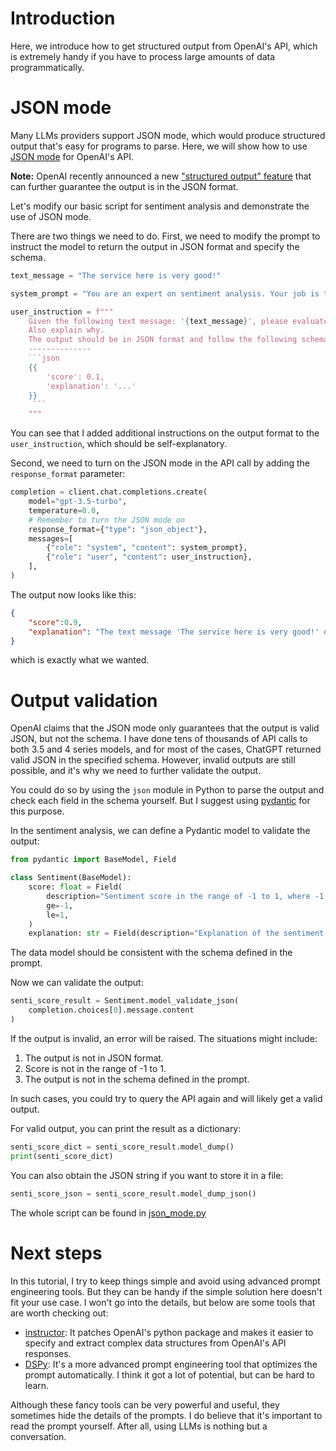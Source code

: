 # Introduction

Here, we introduce how to get structured output from OpenAI's API, which is extremely handy if you have to process large amounts of data programmatically.

# JSON mode

Many LLMs providers support JSON mode, which would produce structured output that's easy for programs to parse.
Here, we will show how to use [JSON mode](https://platform.openai.com/docs/guides/text-generation/json-mode) for OpenAI's API.

**Note:** OpenAI recently announced a new ["structured output" feature](https://openai.com/index/introducing-structured-outputs-in-the-api) that can further guarantee the output is in the JSON format.

Let's modify our basic script for sentiment analysis and demonstrate the use of JSON mode.

There are two things we need to do.
First, we need to modify the prompt to instruct the model to return the output in JSON format and specify the schema.

```python
text_message = "The service here is very good!"

system_prompt = "You are an expert on sentiment analysis. Your job is to evaluate the sentiment of the given text message."

user_instruction = f"""
    Given the following text message: '{text_message}', please evaluate its sentiment by giving a score in the range of -1 to 1, where -1 means negative and 1 means positive.
    Also explain why.
    The output should be in JSON format and follow the following schema:
    --------------
    ```json
    {{
        'score': 0.1,
        'explanation': '...'
    }}
     ```
    """
```

You can see that I added additional instructions on the output format to the `user_instruction`, which should be self-explanatory.

Second, we need to turn on the JSON mode in the API call by adding the `response_format` parameter:

```python
completion = client.chat.completions.create(
    model="gpt-3.5-turbo",
    temperature=0.0,
    # Remember to turn the JSON mode on
    response_format={"type": "json_object"},
    messages=[
        {"role": "system", "content": system_prompt},
        {"role": "user", "content": user_instruction},
    ],
)
```

The output now looks like this:
```json
{
    "score":0.9,
    "explanation": "The text message 'The service here is very good!' expresses a positive sentiment with the use of words like 'good' and 'very'. Therefore, the sentiment score is closer to 1, indicating a highly positive sentiment."
}
```
which is exactly what we wanted.

# Output validation

OpenAI claims that the JSON mode only guarantees that the output is valid JSON, but not the schema.
I have done tens of thousands of API calls to both 3.5 and 4 series models, and for most of the cases, ChatGPT returned valid JSON in the specified schema.
However, invalid outputs are still possible, and it's why we need to further validate the output.

You could do so by using the `json` module in Python to parse the output and check each field in the schema yourself.
But I suggest using [pydantic](https://docs.pydantic.dev/latest) for this purpose.

In the sentiment analysis, we can define a Pydantic model to validate the output:
```python
from pydantic import BaseModel, Field

class Sentiment(BaseModel):
    score: float = Field(
        description="Sentiment score in the range of -1 to 1, where -1 means negative and 1 means positive.",
        ge=-1,
        le=1,
    )
    explanation: str = Field(description="Explanation of the sentiment score.")
```

The data model should be consistent with the schema defined in the prompt.

Now we can validate the output:
```python
senti_score_result = Sentiment.model_validate_json(
    completion.choices[0].message.content
)
```
If the output is invalid, an error will be raised.
The situations might include:
1. The output is not in JSON format.
1. Score is not in the range of -1 to 1.
1. The output is not in the schema defined in the prompt.

In such cases, you could try to query the API again and will likely get a valid output.

For valid output, you can print the result as a dictionary:
```python
senti_score_dict = senti_score_result.model_dump()
print(senti_score_dict)
```

You can also obtain the JSON string if you want to store it in a file:

```python
senti_score_json = senti_score_result.model_dump_json()
```

The whole script can be found in [json_mode.py](/structured_output/json_mode.py)

# Next steps

In this tutorial, I try to keep things simple and avoid using advanced prompt engineering tools.
But they can be handy if the simple solution here doesn't fit your use case.
I won't go into the details, but below are some tools that are worth checking out:

- [instructor](https://python.useinstructor.com/): It patches OpenAI's python package and makes it easier to specify and extract complex data structures from OpenAI's API responses.
- [DSPy](https://dspy-docs.vercel.app/): It's a more advanced prompt engineering tool that optimizes the prompt automatically. I think it got a lot of potential, but can be hard to learn.

Although these fancy tools can be very powerful and useful, they sometimes hide the details of the prompts.
I do believe that it's important to read the prompt yourself.
After all, using LLMs is nothing but a conversation.